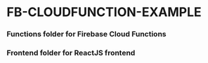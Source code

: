# FB-CLOUDFUNCTION-EXAMPLE
### Functions folder for Firebase Cloud Functions
### Frontend folder for ReactJS frontend
